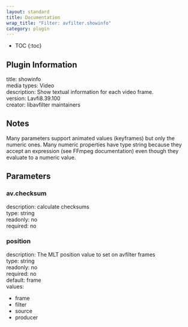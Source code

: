 ```yaml
---
layout: standard
title: Documentation
wrap_title: "Filter: avfilter.showinfo"
category: plugin
---
```

* TOC
{:toc}

## Plugin Information

title: showinfo  
media types:
Video  
description: Show textual information for each video frame.  
version: Lavfi8.39.100  
creator: libavfilter maintainers  

## Notes

Many parameters support animated values (keyframes) but only the numeric ones. Many numeric properties have type string because they accept an expression (see FFmpeg documentation) even though they evaluate to a numeric value.

## Parameters

### av.checksum

  
description:
calculate checksums  
type: string  
readonly: no  
required: no  

### position

  
description:
The MLT position value to set on avfilter frames  
type: string  
readonly: no  
required: no  
default: frame  
values:  

* frame
* filter
* source
* producer

